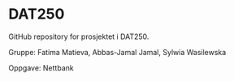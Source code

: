 # DAT250

GitHub repository for prosjektet i DAT250. 

Gruppe:
Fatima Matieva, Abbas-Jamal Jamal, Sylwia Wasilewska

Oppgave: Nettbank
